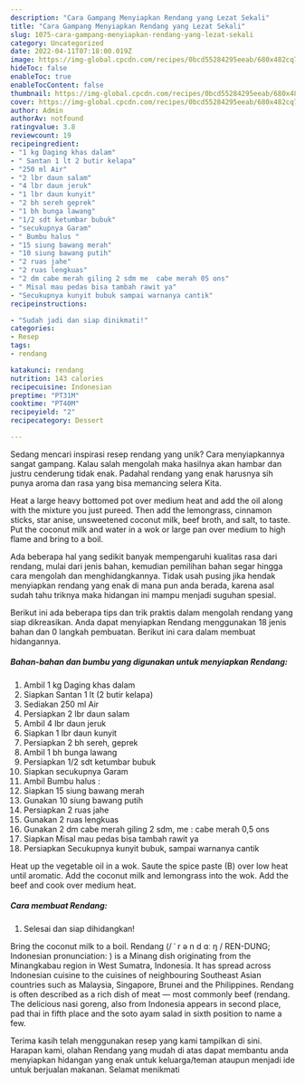 ```yaml
---
description: "Cara Gampang Menyiapkan Rendang yang Lezat Sekali"
title: "Cara Gampang Menyiapkan Rendang yang Lezat Sekali"
slug: 1075-cara-gampang-menyiapkan-rendang-yang-lezat-sekali
category: Uncategorized
date: 2022-04-11T07:18:00.019Z
image: https://img-global.cpcdn.com/recipes/0bcd55284295eeab/680x482cq70/rendang-foto-resep-utama.jpg
hideToc: false
enableToc: true
enableTocContent: false
thumbnail: https://img-global.cpcdn.com/recipes/0bcd55284295eeab/680x482cq70/rendang-foto-resep-utama.jpg
cover: https://img-global.cpcdn.com/recipes/0bcd55284295eeab/680x482cq70/rendang-foto-resep-utama.jpg
author: Admin
authorAv: notfound
ratingvalue: 3.8
reviewcount: 19
recipeingredient:
- "1 kg Daging khas dalam"
- " Santan 1 lt 2 butir kelapa"
- "250 ml Air"
- "2 lbr daun salam"
- "4 lbr daun jeruk"
- "1 lbr daun kunyit"
- "2 bh sereh geprek"
- "1 bh bunga lawang"
- "1/2 sdt ketumbar bubuk"
- "secukupnya Garam"
- " Bumbu halus "
- "15 siung bawang merah"
- "10 siung bawang putih"
- "2 ruas jahe"
- "2 ruas lengkuas"
- "2 dm cabe merah giling 2 sdm me  cabe merah 05 ons"
- " Misal mau pedas bisa tambah rawit ya"
- "Secukupnya kunyit bubuk sampai warnanya cantik"
recipeinstructions:

- "Sudah jadi dan siap dinikmati!"
categories:
- Resep
tags:
- rendang

katakunci: rendang 
nutrition: 143 calories
recipecuisine: Indonesian
preptime: "PT31M"
cooktime: "PT40M"
recipeyield: "2"
recipecategory: Dessert

---
```





Sedang mencari inspirasi resep rendang yang unik? Cara menyiapkannya sangat gampang. Kalau salah mengolah maka hasilnya akan hambar dan justru cenderung tidak enak. Padahal rendang yang enak harusnya sih punya aroma dan rasa yang bisa memancing selera Kita.





Heat a large heavy bottomed pot over medium heat and add the oil along with the mixture you just pureed. Then add the lemongrass, cinnamon sticks, star anise, unsweetened coconut milk, beef broth, and salt, to taste. Put the coconut milk and water in a wok or large pan over medium to high flame and bring to a boil.

Ada beberapa hal yang sedikit banyak mempengaruhi kualitas rasa dari rendang, mulai dari jenis bahan, kemudian pemilihan bahan segar hingga cara mengolah dan menghidangkannya. Tidak usah pusing jika hendak menyiapkan rendang yang enak di mana pun anda berada, karena asal sudah tahu triknya maka hidangan ini mampu menjadi suguhan spesial.






Berikut ini ada beberapa tips dan trik praktis dalam mengolah rendang yang siap dikreasikan. Anda dapat menyiapkan Rendang menggunakan 18 jenis bahan dan 0 langkah pembuatan. Berikut ini cara dalam membuat hidangannya.

<!--inarticleads1-->

##### Bahan-bahan dan bumbu yang digunakan untuk menyiapkan Rendang:

1. Ambil 1 kg Daging khas dalam
1. Siapkan  Santan 1 lt (2 butir kelapa)
1. Sediakan 250 ml Air
1. Persiapkan 2 lbr daun salam
1. Ambil 4 lbr daun jeruk
1. Siapkan 1 lbr daun kunyit
1. Persiapkan 2 bh sereh, geprek
1. Ambil 1 bh bunga lawang
1. Persiapkan 1/2 sdt ketumbar bubuk
1. Siapkan secukupnya Garam
1. Ambil  Bumbu halus :
1. Siapkan 15 siung bawang merah
1. Gunakan 10 siung bawang putih
1. Persiapkan 2 ruas jahe
1. Gunakan 2 ruas lengkuas
1. Gunakan 2 dm cabe merah giling 2 sdm, me : cabe merah 0,5 ons
1. Siapkan  Misal mau pedas bisa tambah rawit ya
1. Persiapkan Secukupnya kunyit bubuk, sampai warnanya cantik


Heat up the vegetable oil in a wok. Saute the spice paste (B) over low heat until aromatic. Add the coconut milk and lemongrass into the wok. Add the beef and cook over medium heat. 

<!--inarticleads2-->

##### Cara membuat Rendang:


1. Selesai dan siap dihidangkan!

Bring the coconut milk to a boil. Rendang (/ ˈ r ə n d ɑː ŋ / REN-DUNG; Indonesian pronunciation: ) is a Minang dish originating from the Minangkabau region in West Sumatra, Indonesia. It has spread across Indonesian cuisine to the cuisines of neighbouring Southeast Asian countries such as Malaysia, Singapore, Brunei and the Philippines. Rendang is often described as a rich dish of meat — most commonly beef (rendang. The delicious nasi goreng, also from Indonesia appears in second place, pad thai in fifth place and the soto ayam salad in sixth position to name a few. 

Terima kasih telah menggunakan resep yang kami tampilkan di sini. Harapan kami, olahan Rendang yang mudah di atas dapat membantu anda menyiapkan hidangan yang enak untuk keluarga/teman ataupun menjadi ide untuk berjualan makanan. Selamat menikmati

